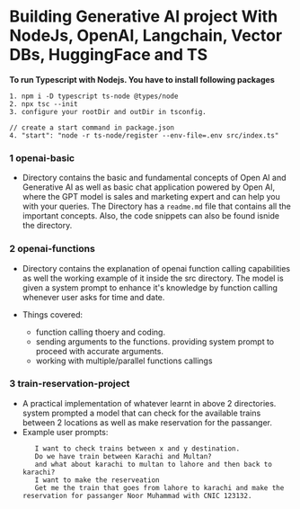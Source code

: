 # Building Generative AI project With NodeJs, OpenAI, Langchain, Vector DBs, HuggingFace and TS

**To run Typescript with Nodejs. You have to install following packages**

```
1. npm i -D typescript ts-node @types/node
2. npx tsc --init
3. configure your rootDir and outDir in tsconfig.

// create a start command in package.json
4. "start": "node -r ts-node/register --env-file=.env src/index.ts"
```

### 1 openai-basic

- Directory contains the basic and fundamental concepts of Open AI and Generative AI as well as basic chat application powered by Open AI, where the GPT model is sales and marketing expert and can help you with your queries. The Directory has a `readme.md` file that contains all the important concepts. Also, the code snippets can also be found isnide the directory.

### 2 openai-functions

- Directory contains the explanation of openai function calling capabilities as well the working example of it inside the src directory. The model is given a system prompt to enhance it's knowledge by function calling whenever user asks for time and date.

- Things covered:
  - function calling thoery and coding.
  - sending arguments to the functions. providing system prompt to proceed with accurate arguments.
  - working with multiple/parallel functions callings

### 3 train-reservation-project

- A practical implementation of whatever learnt in above 2 directories. system prompted a model that can check for the available trains between 2 locations as well as make reservation for the passanger.
- Example user prompts:
  ```
     I want to check trains between x and y destination.
     Do we have train between Karachi and Multan?
     and what about karachi to multan to lahore and then back to karachi?
     I want to make the reserveation
     Get me the train that goes from lahore to karachi and make the reservation for passanger Noor Muhammad with CNIC 123132.
  ```
